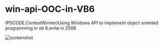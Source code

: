# win-api-OOC-in-VB6
(PSCODE.ContestWinner)Using Windows API to implement object oriented programming in vb 6,write in 2008

![screenshot](https://raw.githubusercontent.com/zhangxx2015/win-api-OOC-in-VB6/master/VB6%20Clone%20Form%26Button%26Menu(Only%20Class%20and%20Module%20File%2CPure%20API)%20by%20boyzhang.png "screenshot")
